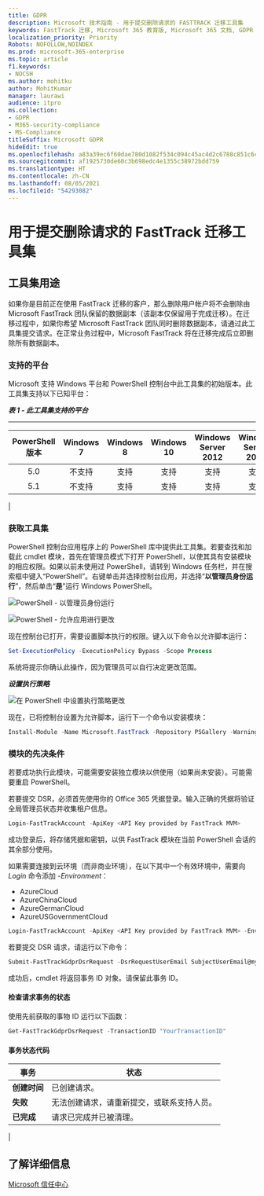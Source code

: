 ```yaml
---
title: GDPR
description: Microsoft 技术指南 - 用于提交删除请求的 FASTTRACK 迁移工具集
keywords: FastTrack 迁移, Microsoft 365 教育版, Microsoft 365 文档, GDPR
localization_priority: Priority
Robots: NOFOLLOW,NOINDEX
ms.prod: microsoft-365-enterprise
ms.topic: article
f1.keywords:
- NOCSH
ms.author: mohitku
author: MohitKumar
manager: laurawi
audience: itpro
ms.collection:
- GDPR
- M365-security-compliance
- MS-Compliance
titleSuffix: Microsoft GDPR
hideEdit: true
ms.openlocfilehash: a83a39ec6f60dae780d1082f534c094c45ac4d2c6788c851c6c1cf35b1a7d256
ms.sourcegitcommit: af1925730de60c3b698edc4e1355c38972bdd759
ms.translationtype: HT
ms.contentlocale: zh-CN
ms.lasthandoff: 08/05/2021
ms.locfileid: "54293082"
---
```

# <a name="fasttrack-migration-toolset-for-submitting-delete-request"></a>用于提交删除请求的 FastTrack 迁移工具集

## <a name="toolset-purpose"></a>工具集用途

如果你是目前正在使用 FastTrack 迁移的客户，那么删除用户帐户将不会删除由 Microsoft FastTrack 团队保留的数据副本（该副本仅保留用于完成迁移）。在迁移过程中，如果你希望 Microsoft FastTrack 团队同时删除数据副本，请通过此工具集提交请求。在正常业务过程中，Microsoft FastTrack 将在迁移完成后立即删除所有数据副本。

### <a name="supported-platforms"></a>支持的平台

Microsoft 支持 Windows 平台和 PowerShell 控制台中此工具集的初始版本。此工具集支持以下已知平台：

***表 1 - 此工具集支持的平台***

****

|PowerShell 版本|Windows 7|Windows 8|Windows 10|Windows Server 2012|Windows Server 2016|
|:---:|:---:|:---:|:---:|:---:|:---:|
|5.0|不支持|支持|支持|支持|支持|
|5.1|不支持|支持|支持|支持|支持|
|

### <a name="obtaining-the-toolset"></a>获取工具集

PowerShell 控制台应用程序上的 PowerShell 库中提供此工具集。若要查找和加载此 cmdlet 模块，首先在管理员模式下打开 PowerShell，以使其具有安装模块的相应权限。如果以前未使用过 PowerShell，请转到 Windows 任务栏，并在搜索框中键入“PowerShell”。右键单击并选择控制台应用，并选择“**以管理员身份运行**”，然后单击“**是**”运行 Windows PowerShell。

![PowerShell - 以管理员身份运行](../media/fasttrack-powershell_image.png)

![PowerShell - 允许应用进行更改](../media/fasttrack-run-powershell_image.png)

现在控制台已打开，需要设置脚本执行的权限。键入以下命令以允许脚本运行：

```powershell
Set-ExecutionPolicy -ExecutionPolicy Bypass -Scope Process
```

系统将提示你确认此操作，因为管理员可以自行决定更改范围。

***设置执行策略***

![在 PowerShell 中设置执行策略更改](../media/powershell-set-execution-policy_image.png)

现在，已将控制台设置为允许脚本，运行下一个命令以安装模块：

```powershell
Install-Module -Name Microsoft.FastTrack -Repository PSGallery -WarningAction SilentlyContinue -Force
```

### <a name="prerequisites-for-module"></a>模块的先决条件

若要成功执行此模块，可能需要安装独立模块以供使用（如果尚未安装）。可能需要重启 PowerShell。

若要提交 DSR，必须首先使用你的 Office 365 凭据登录。输入正确的凭据将验证全局管理员状态并收集租户信息。

```powershell
Login-FastTrackAccount -ApiKey <API Key provided by FastTrack MVM>
```

成功登录后，将存储凭据和密钥，以供 FastTrack 模块在当前 PowerShell 会话的其余部分使用。

如果需要连接到云环境（而非商业环境），在以下其中一个有效环境中，需要向 *Login* 命令添加 *-Environment*：

- AzureCloud
- AzureChinaCloud
- AzureGermanCloud
- AzureUSGovernmentCloud

```powershell
Login-FastTrackAccount -ApiKey <API Key provided by FastTrack MVM> -Environment <cloud environment>
```

若要提交 DSR 请求，请运行以下命令：

```powershell
Submit-FastTrackGdprDsrRequest -DsrRequestUserEmail SubjectUserEmail@mycompany.com
```

成功后，cmdlet 将返回事务 ID 对象。请保留此事务 ID。

#### <a name="checking-the-status-of-a-request-transaction"></a>检查请求事务的状态

使用先前获取的事物 ID 运行以下函数：

```powershell
Get-FastTrackGdprDsrRequest -TransactionID "YourTransactionID"
```

#### <a name="transaction-status-codes"></a>事务状态代码

|事务|状态|
|---|---|
|**创建时间**|已创建请求。|
|**失败**|无法创建请求，请重新提交，或联系支持人员。|
|**已完成**|请求已完成并已被清理。|
|

<!-- original version: **Created**  Request has been created<br/>**Failed** Request failed to create, please resubmit, or contact support<br/>**Completed** Request has been completed and sanitized -->

## <a name="learn-more"></a>了解详细信息

[Microsoft 信任中心](https://www.microsoft.com/trust-center/privacy/gdpr-overview)
